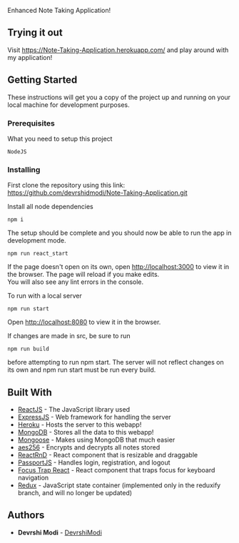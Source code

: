 Enhanced Note Taking Application!

## Trying it out
Visit https://Note-Taking-Application.herokuapp.com/ and play around with my application!

## Getting Started

These instructions will get you a copy of the project up and running on your local machine for development purposes.

### Prerequisites

What you need to setup this project

```
NodeJS
```

### Installing

First clone the repository using this link: https://github.com/devrshidmodi/Note-Taking-Application.git

Install all node dependencies

```
npm i
```

The setup should be complete and you should now be able to run the app in development mode.

```
npm run react_start   
```

If the page doesn't open on its own, open [http://localhost:3000](http://localhost:3000) to view it in the browser.
The page will reload if you make edits.<br />
You will also see any lint errors in the console.


To run with a local server
```
npm run start
```

Open [http://localhost:8080](http://localhost:8080) to view it in the browser.

If changes are made in src, be sure to run
```
npm run build
```
before attempting to run npm start. The server will not reflect changes on its own and npm run start must be run every build.

## Built With

* [ReactJS](https://reactjs.org/docs/getting-started.html) - The JavaScript library used
* [ExpressJS](https://expressjs.com/) - Web framework for handling the server
* [Heroku](https://www.heroku.com/what) - Hosts the server to this webapp!
* [MongoDB](https://www.mongodb.com/what-is-mongodb) - Stores all the data to this webapp!
* [Mongoose](https://mongoosejs.com/docs/guide.html) - Makes using MongoDB that much easier
* [aes256](https://www.npmjs.com/package/aes256) - Encrypts and decrypts all notes stored
* [ReactRnD](https://github.com/bokuweb/react-rnd) - React component that is resizable and draggable
* [PassportJS](http://www.passportjs.org/) - Handles login, registration, and logout
* [Focus Trap React](https://github.com/davidtheclark/focus-trap-react) - React component that traps focus for keyboard navigation
* [Redux](https://redux.js.org/introduction/getting-started) - JavaScript state container (implemented only in the reduxify branch, and will no longer be updated)

## Authors

* **Devrshi Modi** - [DevrshiModi](https://github.com/devrshidmodi)
